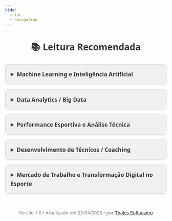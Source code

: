 ```yaml
---
hide:
  - toc
  - navigation
---
```


<!DOCTYPE html>
<html lang="pt-br">
<head>
  <meta charset="UTF-8">
  <title>Leitura Recomendada</title>
  <style>
    body {
      font-family: 'Segoe UI', sans-serif;
      margin: 0;
      line-height: 1.6;
      color: #333;
    }
    h1 {
      text-align: center;
      margin-bottom: 2rem;
    }
    details {
      background: #fff;
      border-radius: 8px;
      border: 1px solid #ccc;
      margin-bottom: 1rem;
      box-shadow: 0 2px 4px rgba(0,0,0,0.05);
    }
    summary {
      font-weight: bold;
      font-size: 1.1rem;
      padding: 1rem;
      cursor: pointer;
      user-select: none;
      background: #f0f0f0;
      border-radius: 5px 8px 0 0;
    }
    details[open] summary {
      border-bottom: 0.5px solid #ccc;
    }
    .content {
      padding: 0.5rem 0.5rem;
    }
    .content a {
      display: block;
      margin-bottom: 0.5rem;
      text-decoration: none;
      color: #0077cc;
    }
    .content a:hover {
      text-decoration: underline;
    }
    footer {
      margin-top: 3rem;
      font-size: 0.9rem;
      text-align: center;
      color: #777;
    }
  </style>
</head>
<body>
  <h1><b>📚 Leitura Recomendada</b></h1>

  <details>
    <summary>Machine Learning e Inteligência Artificial</summary>
    <div class="content">
        <a href="./A_2021_Empirical%20comparisons%20for%20combining%20balancing%20and%20feature%20selection%20strategies%20for%20characterizing%20football%20players%20using%20FIFA%20video%20game%20system.pdf">Empirical comparisons - FIFA players</a>
        <a href="./AIST_2018_Applying%20deep%20learning%20techniques%20for%20big%20data%20analytics.pdf">Applying deep learning techniques</a>
        <a href="./CRMM_2022_Current%20state%20of%20data%20and%20analytics%20research%20in%20baseball.pdf">Current state - Baseball</a>
        <a href="./CUSJ_2024_The%20role%20of%20artificial%20intelligence%20in%20enhancing%20sports%20analytics%20and%20training.pdf">AI in sports analytics and training</a>
        <a href="./FSAL_2024_Artificial%20intelligence%20development%20and%20dissemination%20impact%20on%20the%20sports%20industry%20labor%20market.pdf">AI impact on labor market</a>
        <a href="./IJAS_2024_Orientation%20and%20decision-making%20for%20soccer%20based%20on%20sports%20analytics%20and%20AI.pdf">Decision-making in soccer with AI</a>
        <a href="./Pre_2024_Language%20and%20multimodal%20models%20in%20sports.pdf">Language & multimodal models</a>
        <a href="./JQAS_2019_Bayesian%20statistics%20meets%20sports.pdf">Bayesian statistics in sports</a>
        <a href="./WPC_2023_Enhanced%20sports%20predictions.pdf">Enhanced sports predictions</a>
    </div>
  </details>

  <details>
    <summary>Data Analytics / Big Data</summary>
    <div class="content">
        <a href="./EJSS_2021_Unlocking%20the%20potential%20of%20big%20data%20to%20support%20tactical%20performance%20analysis%20in%20professional%20soccer.pdf">Unlocking big data in soccer</a>
        <a href="./Book_2021_The%20impact%20of%20big%20data%20and%20sports%20analytics%20on%20professional%20football.pdf">Big data impact on football</a>
        <a href="./ADS_2020_The%20intertwine%20of%20brain%20and%20body.pdf">Brain and body interaction</a>
        <a href="./IRJMETS_2023_The%20impact%20of%20data%20analytics%20on%20player%20performance%20in%20professional%20sports%20a%20systematic%20review.pdf">Impact on player performance</a>
        <a href="./Pre_2023_The%20impact%20of%20analytics%20in%20sports%20an%20examination%20of%20practice%20and%20potential.pdf">Practice and potential of analytics</a>
        <a href="./SWC_2024_Applications%20&%20implications%20of%20data-driven%20analytics%20in%20the%20football%20player%20valuation.pdf">Player valuation</a>
        <a href="./WJARR_2023_A%20review%20paper%20on%20the%20emerging%20trends%20in%20sports%20analytics%20in%20India.pdf">Trends in India</a>
        <a href="./R_2024_Exploring%20the%20research%20trend%20and%20development%20of%20sports%20science%20technology%20in%20the%20last%204%20decades.pdf">Trends in sports science</a>
        <a href="./WJARR_2024_Data%20science%20in%20sports%20analytics.pdf">Data science in sports</a>
        <a href="./WPC_2023_Enhanced%20sports%20predictions.pdf">Enhanced sports predictions</a>
    </div>
  </details>

  <details>
    <summary>Performance Esportiva e Análise Técnica</summary>
    <div class="content">
        <a href="./AS_2021_Sport%20performance%20analysis%20with%20a%20focus%20on%20racket%20sports.pdf">Racket sports performance</a>
        <a href="./Book_2021_The%20impact%20of%20big%20data%20and%20sports%20analytics%20on%20professional%20football.pdf">Big data in football</a>
        <a href="./EJSS_2021_Unlocking%20the%20potential%20of%20big%20data%20to%20support%20tactical%20performance%20analysis%20in%20professional%20soccer.pdf">Tactical performance</a>
        <a href="./IJCSS_2019_A%20comprehensive%20review%20of%20plus-minus%20ratings%20for%20evaluating%20individual%20players%20in%20team%20sports.pdf">Plus-minus ratings</a>
        <a href="./WPC_2023_Enhanced%20sports%20predictions.pdf">Enhanced sports predictions</a>
    </div>
  </details>

  <details>
    <summary>Desenvolvimento de Técnicos / Coaching</summary>
    <div class="content">
        <a href="./CIJTRP_2024_Using%20artificial%20intelligence-enhanced%20video%20feedback%20for%20reflective%20practice%20in%20coach%20development.pdf">Video feedback for coaches</a>
        <a href="./Pre_2023_The%20impact%20of%20analytics%20in%20sports%20an%20examination%20of%20practice%20and%20potential.pdf">Analytics in coaching</a>
        <a href="./IRJMETS_2023_The%20impact%20of%20data%20analytics%20on%20player%20performance%20in%20professional%20sports%20a%20systematic%20review.pdf">Data impact on coaching</a>
    </div>
  </details>

  <details>
    <summary>Mercado de Trabalho e Transformação Digital no Esporte</summary>
    <div class="content">
        <a href="./FSAL_2024_Artificial%20intelligence%20development%20and%20dissemination%20impact%20on%20the%20sports%20industry%20labor%20market.pdf">AI & job market</a>
        <a href="./WJARR_2023_A%20review%20paper%20on%20the%20emerging%20trends%20in%20sports%20analytics%20in%20India.pdf">Trends in India</a>
        <a href="./R_2024_Exploring%20the%20research%20trend%20and%20development%20of%20sports%20science%20technology%20in%20the%20last%204%20decades.pdf">Research trends</a>
        <a href="./ISLJ_2016_Tennis%20integrity.pdf">Tennis integrity</a>
    </div>
  </details>

  <footer>
    Versão 1.0 • Atualizado em 23/04/2025 • por <a href="https://github.com/thaleseuflauzino" target="_blank">Thales Euflauzino</a>
  </footer>
</body>
</html>
